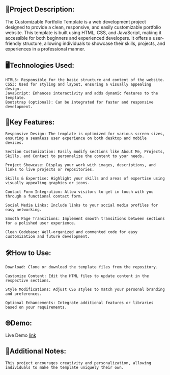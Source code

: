 ## 📁Project Description:

The Customizable Portfolio Template is a web development project designed to provide a clean, responsive, and easily customizable portfolio website. This template is built using HTML, CSS, and JavaScript, making it accessible for both beginners and experienced developers. It offers a user-friendly structure, allowing individuals to showcase their skills, projects, and experiences in a professional manner.

## 🖥️Technologies Used:

    HTML5: Responsible for the basic structure and content of the website.
    CSS3: Used for styling and layout, ensuring a visually appealing design.
    JavaScript: Enhances interactivity and adds dynamic features to the template.
    Bootstrap (optional): Can be integrated for faster and responsive development.

## 🚀Key Features:

    Responsive Design: The template is optimized for various screen sizes, ensuring a seamless user experience on both desktop and mobile devices.

    Section Customization: Easily modify sections like About Me, Projects, Skills, and Contact to personalize the content to your needs.

    Project Showcase: Display your work with images, descriptions, and links to live projects or repositories.

    Skills & Expertise: Highlight your skills and areas of expertise using visually appealing graphics or icons.

    Contact Form Integration: Allow visitors to get in touch with you through a functional contact form.

    Social Media Links: Include links to your social media profiles for easy networking.

    Smooth Page Transitions: Implement smooth transitions between sections for a polished user experience.

    Clean Codebase: Well-organized and commented code for easy customization and future development.

## 🛠️How to Use:

    Download: Clone or download the template files from the repository.

    Customize Content: Edit the HTML files to update content in the respective sections.

    Style Modifications: Adjust CSS styles to match your personal branding and preferences.

    Optional Enhancements: Integrate additional features or libraries based on your requirements.

## 🌐Demo:

Live Demo <a href="https://opan.ir/" target="_blank">link</a>

## 📝Additional Notes:

    This project encourages creativity and personalization, allowing individuals to make the template uniquely their own.
